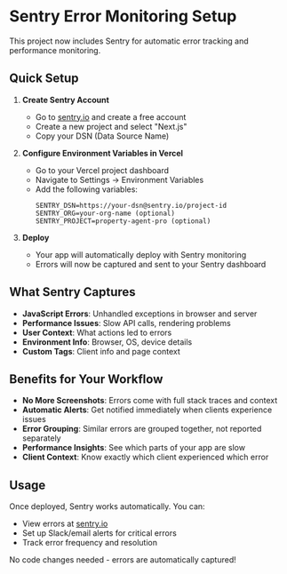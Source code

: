 # Sentry Error Monitoring Setup

This project now includes Sentry for automatic error tracking and performance monitoring.

## Quick Setup

1. **Create Sentry Account**
   - Go to [sentry.io](https://sentry.io) and create a free account
   - Create a new project and select "Next.js"
   - Copy your DSN (Data Source Name)

2. **Configure Environment Variables in Vercel**
   - Go to your Vercel project dashboard
   - Navigate to Settings → Environment Variables
   - Add the following variables:
     ```
     SENTRY_DSN=https://your-dsn@sentry.io/project-id
     SENTRY_ORG=your-org-name (optional)
     SENTRY_PROJECT=property-agent-pro (optional)
     ```

3. **Deploy**
   - Your app will automatically deploy with Sentry monitoring
   - Errors will now be captured and sent to your Sentry dashboard

## What Sentry Captures

- **JavaScript Errors**: Unhandled exceptions in browser and server
- **Performance Issues**: Slow API calls, rendering problems
- **User Context**: What actions led to errors
- **Environment Info**: Browser, OS, device details
- **Custom Tags**: Client info and page context

## Benefits for Your Workflow

- **No More Screenshots**: Errors come with full stack traces and context
- **Automatic Alerts**: Get notified immediately when clients experience issues  
- **Error Grouping**: Similar errors are grouped together, not reported separately
- **Performance Insights**: See which parts of your app are slow
- **Client Context**: Know exactly which client experienced which error

## Usage

Once deployed, Sentry works automatically. You can:
- View errors at [sentry.io](https://sentry.io)
- Set up Slack/email alerts for critical errors
- Track error frequency and resolution

No code changes needed - errors are automatically captured!